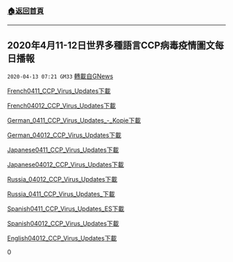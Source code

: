 ###  [:house:返回首頁](https://github.com/ourhimalayas/txt)
---

## 2020年4月11-12日世界多種語言CCP病毒疫情圖文每日播報
`2020-04-13 07:21 GM33` [轉載自GNews](https://gnews.org/zh-hant/171369/)

[French0411\_CCP\_Virus\_Updates](https://s3.amazonaws.com/gnews-media-offload/wp-content/uploads/2020/04/13033310/French0411_CCP_Virus_Updates.pdf)[下載](https://s3.amazonaws.com/gnews-media-offload/wp-content/uploads/2020/04/13033310/French0411_CCP_Virus_Updates.pdf)

[French04012\_CCP\_Virus\_Updates](https://s3.amazonaws.com/gnews-media-offload/wp-content/uploads/2020/04/13033326/French04012_CCP_Virus_Updates.pdf)[下載](https://s3.amazonaws.com/gnews-media-offload/wp-content/uploads/2020/04/13033326/French04012_CCP_Virus_Updates.pdf)

[German\_0411\_CCP\_Virus\_Updates\_-\_Kopie](https://s3.amazonaws.com/gnews-media-offload/wp-content/uploads/2020/04/13033347/German_0411_CCP_Virus_Updates_-_Kopie.pdf)[下載](https://s3.amazonaws.com/gnews-media-offload/wp-content/uploads/2020/04/13033347/German_0411_CCP_Virus_Updates_-_Kopie.pdf)

[German\_04012\_CCP\_Virus\_Updates](https://s3.amazonaws.com/gnews-media-offload/wp-content/uploads/2020/04/13033357/German_04012_CCP_Virus_Updates.pdf)[下載](https://s3.amazonaws.com/gnews-media-offload/wp-content/uploads/2020/04/13033357/German_04012_CCP_Virus_Updates.pdf)

[Japanese0411\_CCP\_Virus\_Updates](https://s3.amazonaws.com/gnews-media-offload/wp-content/uploads/2020/04/13033410/Japanese0411_CCP_Virus_Updates.pdf)[下載](https://s3.amazonaws.com/gnews-media-offload/wp-content/uploads/2020/04/13033410/Japanese0411_CCP_Virus_Updates.pdf)

[Japanese04012\_CCP\_Virus\_Updates](https://s3.amazonaws.com/gnews-media-offload/wp-content/uploads/2020/04/13033420/Japanese04012_CCP_Virus_Updates.pdf)[下載](https://s3.amazonaws.com/gnews-media-offload/wp-content/uploads/2020/04/13033420/Japanese04012_CCP_Virus_Updates.pdf)

[Russia\_04012\_CCP\_Virus\_Updates](https://s3.amazonaws.com/gnews-media-offload/wp-content/uploads/2020/04/13033602/Russia_04012_CCP_Virus_Updates.pdf)[下載](https://s3.amazonaws.com/gnews-media-offload/wp-content/uploads/2020/04/13033602/Russia_04012_CCP_Virus_Updates.pdf)

[Russia\_0411\_CCP\_Virus\_Updates\_](https://s3.amazonaws.com/gnews-media-offload/wp-content/uploads/2020/04/13033438/Russia_0411_CCP_Virus_Updates_.pdf)[下載](https://s3.amazonaws.com/gnews-media-offload/wp-content/uploads/2020/04/13033438/Russia_0411_CCP_Virus_Updates_.pdf)

[Spanish0411\_CCP\_Virus\_Updates\_ES](https://s3.amazonaws.com/gnews-media-offload/wp-content/uploads/2020/04/13033504/Spanish0411_CCP_Virus_Updates_ES.pdf)[下載](https://s3.amazonaws.com/gnews-media-offload/wp-content/uploads/2020/04/13033504/Spanish0411_CCP_Virus_Updates_ES.pdf)

[Spanish04012\_CCP\_Virus\_Updates](https://s3.amazonaws.com/gnews-media-offload/wp-content/uploads/2020/04/13033514/Spanish04012_CCP_Virus_Updates.pdf)[下載](https://s3.amazonaws.com/gnews-media-offload/wp-content/uploads/2020/04/13033514/Spanish04012_CCP_Virus_Updates.pdf)

[English04012\_CCP\_Virus\_Updates](https://s3.amazonaws.com/gnews-media-offload/wp-content/uploads/2020/04/13033612/English04012_CCP_Virus_Updates.pdf)[下載](https://s3.amazonaws.com/gnews-media-offload/wp-content/uploads/2020/04/13033612/English04012_CCP_Virus_Updates.pdf)

0
